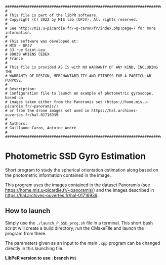 ```
#############################################################################
#
# This file is part of the libPR software.
# Copyright (C) 2022 by MIS lab (UPJV). All rights reserved.
#
# See http://mis.u-picardie.fr/~g-caron/fr/index.php?page=7 for more information.
#
# This software was developed at:
# MIS - UPJV
# 33 rue Saint-Leu
# 80039 AMIENS CEDEX
# France
#
# This file is provided AS IS with NO WARRANTY OF ANY KIND, INCLUDING THE
# WARRANTY OF DESIGN, MERCHANTABILITY AND FITNESS FOR A PARTICULAR PURPOSE.
#
# Description:
# Configuration file to launch an example of photometric gyroscope, based on
# images taken either from the Panoramis set (https://home.mis.u-picardie.fr/~panoramis/)
# or from the drone images set used in https://hal.archives-ouvertes.fr/hal-01716939
#
# Authors:
# Guillaume Caron, Antoine André
#
#############################################################################
```

# Photometric SSD Gyro Estimation

Short program to study the spherical orientation estimation along based on the photometric information contained in the image.

This program uses the images contained in the dataset Panoramis (see https://home.mis.u-picardie.fr/~panoramis/) and the images described in https://hal.archives-ouvertes.fr/hal-01716939.

## How to launch

Simply use the `./launch_P_SSD_prog.sh` file in a terminal. This short bash script will create a build directory, run the CMakeFile and launch the program from there.

The parameters given as an input to the main `.cpp` program can be changed directly in this launching file.

**LibPeR version to use : branch `PVS`**
